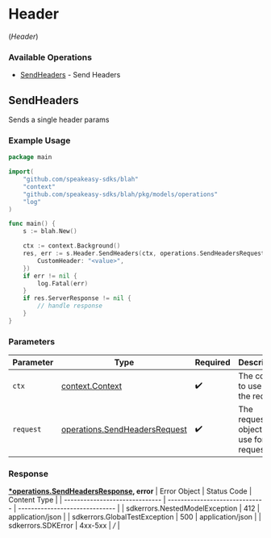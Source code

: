 # Header
(*Header*)

### Available Operations

* [SendHeaders](#sendheaders) - Send Headers

## SendHeaders

Sends a single header params

### Example Usage

```go
package main

import(
	"github.com/speakeasy-sdks/blah"
	"context"
	"github.com/speakeasy-sdks/blah/pkg/models/operations"
	"log"
)

func main() {
    s := blah.New()

    ctx := context.Background()
    res, err := s.Header.SendHeaders(ctx, operations.SendHeadersRequest{
        CustomHeader: "<value>",
    })
    if err != nil {
        log.Fatal(err)
    }
    if res.ServerResponse != nil {
        // handle response
    }
}
```

### Parameters

| Parameter                                                                          | Type                                                                               | Required                                                                           | Description                                                                        |
| ---------------------------------------------------------------------------------- | ---------------------------------------------------------------------------------- | ---------------------------------------------------------------------------------- | ---------------------------------------------------------------------------------- |
| `ctx`                                                                              | [context.Context](https://pkg.go.dev/context#Context)                              | :heavy_check_mark:                                                                 | The context to use for the request.                                                |
| `request`                                                                          | [operations.SendHeadersRequest](../../pkg/models/operations/sendheadersrequest.md) | :heavy_check_mark:                                                                 | The request object to use for the request.                                         |


### Response

**[*operations.SendHeadersResponse](../../pkg/models/operations/sendheadersresponse.md), error**
| Error Object                   | Status Code                    | Content Type                   |
| ------------------------------ | ------------------------------ | ------------------------------ |
| sdkerrors.NestedModelException | 412                            | application/json               |
| sdkerrors.GlobalTestException  | 500                            | application/json               |
| sdkerrors.SDKError             | 4xx-5xx                        | */*                            |
